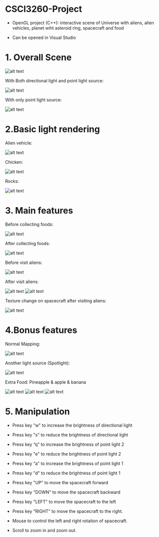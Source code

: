 # CSCI3260-Project

- OpenGL project (C++): interactive scene of Universe with aliens, alien vehicles, planet wiht asteroid ring, spacecraft and food

- Can be opened in Visual Studio

# 1. Overall Scene

![alt text](https://github.com/div1121/3260project/blob/main/Project_Detail/image/image1.png)

With Both directional light and point light source:

![alt text](https://github.com/div1121/3260project/blob/main/Project_Detail/image/image2.png)

With only point light source:

![alt text](https://github.com/div1121/3260project/blob/main/Project_Detail/image/image3.png)

# 2.Basic light rendering

Alien vehicle:

![alt text](https://github.com/div1121/3260project/blob/main/Project_Detail/image/image4.png)

Chicken:

![alt text](https://github.com/div1121/3260project/blob/main/Project_Detail/image/image5.png)
 
Rocks:

![alt text](https://github.com/div1121/3260project/blob/main/Project_Detail/image/image6.png)
 
# 3. Main features

Before collecting foods:

![alt text](https://github.com/div1121/3260project/blob/main/Project_Detail/image/image7.png)
 
After collecting foods:

![alt text](https://github.com/div1121/3260project/blob/main/Project_Detail/image/image8.png)

Before visit aliens:

![alt text](https://github.com/div1121/3260project/blob/main/Project_Detail/image/image9.png)
 
After visit aliens:

![alt text](https://github.com/div1121/3260project/blob/main/Project_Detail/image/image10.png)
![alt text](https://github.com/div1121/3260project/blob/main/Project_Detail/image/image11.png)
  
Texture change on spacecraft after visiting aliens:

![alt text](https://github.com/div1121/3260project/blob/main/Project_Detail/image/image12.png)

# 4.Bonus features

Normal Mapping:

![alt text](https://github.com/div1121/3260project/blob/main/Project_Detail/image/image13.png)

Another light source (Spotlight):

![alt text](https://github.com/div1121/3260project/blob/main/Project_Detail/image/image14.png)
 
Extra Food: Pineapple & apple & banana

![alt text](https://github.com/div1121/3260project/blob/main/Project_Detail/image/image15.png)
![alt text](https://github.com/div1121/3260project/blob/main/Project_Detail/image/image16.png)
![alt text](https://github.com/div1121/3260project/blob/main/Project_Detail/image/image17.png)

# 5. Manipulation

- Press key “w" to increase the brightness of directional light

- Press key "s" to reduce the brightness of directional light

- Press key “q" to increase the brightness of point light 2

- Press key "e" to reduce the brightness of point light 2

- Press key “a" to increase the brightness of point light 1

- Press key "d" to reduce the brightness of point light 1

- Press key "UP" to move the spacecraft forward

- Press key "DOWN" to move the spacecraft backward

- Press key "LEFT" to move the spacecraft to the left

- Press key "RIGHT" to move the spacecraft to the right.

- Mouse to control the left and right rotation of spacecraft.

- Scroll to zoom in and zoom out.
